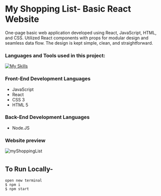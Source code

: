 # My Shopping List- Basic React Website

One-page basic web application developed using React, JavaScript, HTML, and CSS. Utilized React components with props for modular design and seamless data flow. The design is kept simple, clean, and straightforward.

<h3 align="left">Languages and Tools used in this project:</h3>

[![My Skills](https://skillicons.dev/icons?i=js,react,html,css,bootstrap,nodejs)](https://skillicons.dev)

### Front-End Development Languages
- JavaScript 
- React
- CSS 3
- HTML 5 

### Back-End Development Languages
- Node.JS  


### Website preview

![myShoppingList](https://github.com/shanibider/shoppingList/assets/72359805/690a87f0-0990-47be-b7d5-6d23502574cb)



#
## To Run Locally-

```
open new terminal
$ npm i
$ npm start
```
